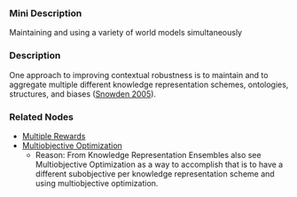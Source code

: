 ### Mini Description

Maintaining and using a variety of world models simultaneously

### Description

One approach to improving contextual robustness is to maintain and to aggregate multiple different knowledge representation schemes, ontologies, structures, and biases ([Snowden 2005](http://hijournal.bcs.org/index.php/jhi/article/viewFile/578/590)).

### Related Nodes

- [Multiple Rewards](/Value_Alignment/Validation/Avoiding_Reward_Hacking/Multiple_Rewards/Multiple_Rewards.md)
- [Multiobjective Optimization](/Value_Alignment/Validation/Averting_Instrumental_Incentives/Domesticity/Mild_Optimization/Multiobjective_Optimization/Multiobjective_Optimization.md)
	- Reason: From Knowledge Representation Ensembles also see Multiobjective Optimization as a way to accomplish that is to have a different subobjective per knowledge representation scheme and using multiobjective optimization.
